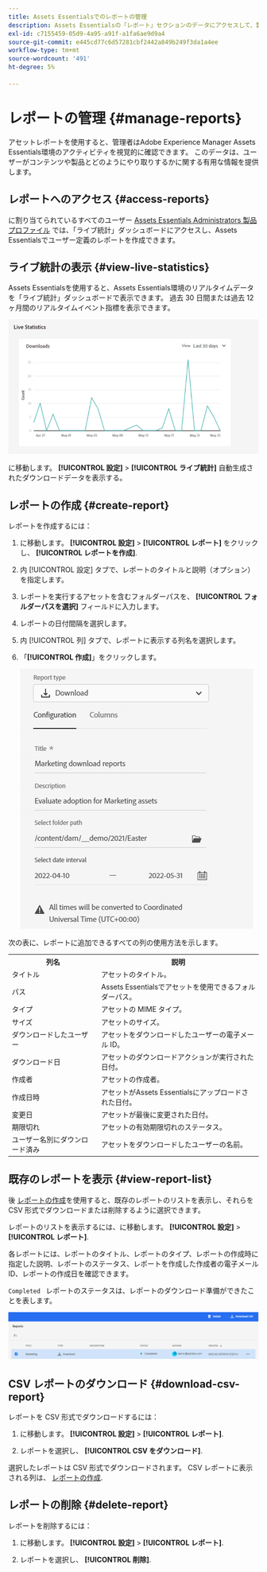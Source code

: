 ```yaml
---
title: Assets Essentialsでのレポートの管理
description: Assets Essentialsの「レポート」セクションのデータにアクセスして、製品と機能の使用状況を評価し、主要な成功指標に関するインサイトを得ます。
exl-id: c7155459-05d9-4a95-a91f-a1fa6ae9d9a4
source-git-commit: e445cd77c6d57281cbf2442a849b249f3da1a4ee
workflow-type: tm+mt
source-wordcount: '491'
ht-degree: 5%

---
```


# レポートの管理 {#manage-reports}

アセットレポートを使用すると、管理者はAdobe Experience Manager Assets Essentials環境のアクティビティを視覚的に確認できます。 このデータは、ユーザーがコンテンツや製品とどのようにやり取りするかに関する有用な情報を提供します。

## レポートへのアクセス {#access-reports}

に割り当てられているすべてのユーザー [Assets Essentials Administrators 製品プロファイル](deploy-administer.md) では、「ライブ統計」ダッシュボードにアクセスし、Assets Essentialsでユーザー定義のレポートを作成できます。

## ライブ統計の表示 {#view-live-statistics}

Assets Essentialsを使用すると、Assets Essentials環境のリアルタイムデータを「ライブ統計」ダッシュボードで表示できます。 過去 30 日間または過去 12 ヶ月間のリアルタイムイベント指標を表示できます。

![アセット選択時のツールバーオプション](assets/asset-reports-live-statistics.png)

に移動します。 **[!UICONTROL 設定]** > **[!UICONTROL ライブ統計]** 自動生成されたダウンロードデータを表示する。

## レポートの作成 {#create-report}

レポートを作成するには：

1. に移動します。 **[!UICONTROL 設定]** > **[!UICONTROL レポート]** をクリックし、 **[!UICONTROL レポートを作成]**.

1. 内 [!UICONTROL 設定] タブで、レポートのタイトルと説明（オプション）を指定します。

1. レポートを実行するアセットを含むフォルダーパスを、 **[!UICONTROL フォルダーパスを選択]** フィールドに入力します。

1. レポートの日付間隔を選択します。

1. 内 [!UICONTROL 列] タブで、レポートに表示する列名を選択します。

1. 「**[!UICONTROL 作成]**」をクリックします。

   ![レポートをダウンロード](assets/download-reports-config.png)

次の表に、レポートに追加できるすべての列の使用方法を示します。

<table>
    <tbody>
     <tr>
      <th><strong>列名</strong></th>
      <th><strong>説明</strong></th>
     </tr>
     <tr>
      <td>タイトル</td>
      <td>アセットのタイトル。</td>
     </tr>
     <tr>
      <td>パス</td>
      <td>Assets Essentialsでアセットを使用できるフォルダーパス。</td>
     </tr>
     <tr>
      <td>タイプ</td>
      <td>アセットの MIME タイプ。</td>
     </tr>
     <tr>
      <td>サイズ</td>
      <td>アセットのサイズ。</td>
     </tr>
     <tr>
      <td>ダウンロードしたユーザー</td>
      <td>アセットをダウンロードしたユーザーの電子メール ID。</td>
     </tr>
     <tr>
      <td>ダウンロード日</td>
      <td>アセットのダウンロードアクションが実行された日付。</td>
     </tr>
     <tr>
      <td>作成者</td>
      <td>アセットの作成者。</td>
     </tr>
     <tr>
      <td>作成日時</td>
      <td>アセットがAssets Essentialsにアップロードされた日付。</td>
     </tr>
     <tr>
      <td>変更日</td>
      <td>アセットが最後に変更された日付。</td>
     </tr>
     <tr>
      <td>期限切れ</td>
      <td>アセットの有効期限切れのステータス。</td>
     </tr>
     <tr>
      <td>ユーザー名別にダウンロード済み</td>
      <td>アセットをダウンロードしたユーザーの名前。</td>
     </tr>           
    </tbody>
   </table>

## 既存のレポートを表示 {#view-report-list}

後 [レポートの作成](#create-report)を使用すると、既存のレポートのリストを表示し、それらを CSV 形式でダウンロードまたは削除するように選択できます。

レポートのリストを表示するには、に移動します。 **[!UICONTROL 設定]** > **[!UICONTROL レポート]**.

各レポートには、レポートのタイトル、レポートのタイプ、レポートの作成時に指定した説明、レポートのステータス、レポートを作成した作成者の電子メール ID、レポートの作成日を確認できます。

`Completed ` レポートのステータスは、レポートのダウンロード準備ができたことを表します。

![レポートのリスト](assets/list-of-reports.png)


## CSV レポートのダウンロード {#download-csv-report}

レポートを CSV 形式でダウンロードするには：

1. に移動します。 **[!UICONTROL 設定]** > **[!UICONTROL レポート]**.

1. レポートを選択し、 **[!UICONTROL CSV をダウンロード]**.

選択したレポートは CSV 形式でダウンロードされます。 CSV レポートに表示される列は、 [レポートの作成](#create-report).

## レポートの削除 {#delete-report}

レポートを削除するには：

1. に移動します。 **[!UICONTROL 設定]** > **[!UICONTROL レポート]**.

1. レポートを選択し、 **[!UICONTROL 削除]**.
